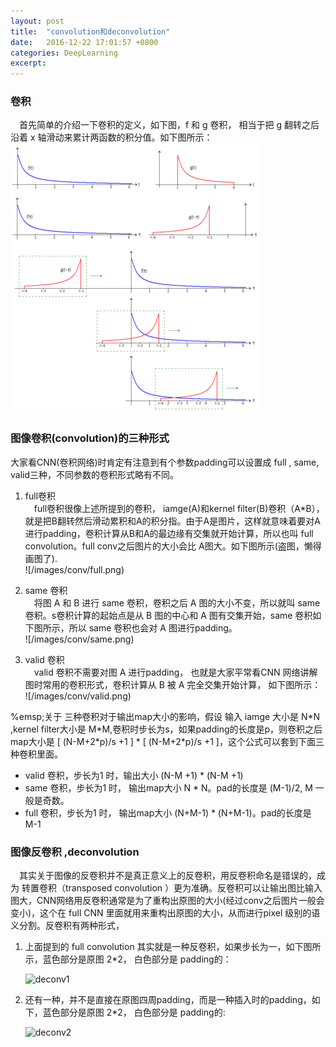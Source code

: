 ```yaml
---
layout: post
title:  "convolution和deconvolution"
date:   2016-12-22 17:01:57 +0800
categories:	DeepLearning
excerpt:
---
```


### 卷积

&emsp;首先简单的介绍一下卷积的定义，如下图，f 和 g 卷积， 相当于把 g 翻转之后沿着 x 轴滑动来累计两函数的积分值。如下图所示：
![convolution](/images/conv/Convolution.png)

### 图像卷积(convolution)的三种形式

大家看CNN(卷积网络)时肯定有注意到有个参数padding可以设置成 full , same, valid三种，不同参数的卷积形式略有不同。  

1. full卷积  
&emsp;full卷积很像上述所提到的卷积， iamge(A)和kernel filter(B)卷积（A\*B），就是把B翻转然后滑动累积和A的积分指。由于A是图片，这样就意味着要对A进行padding，卷积计算从B和A的最边缘有交集就开始计算，所以也叫 full convolution。full conv之后图片的大小会比 A图大。如下图所示(盗图，懒得画图了).  
	![/images/conv/full.png)
    
2. same 卷积  
&emsp;将图 A 和 B 进行 same 卷积，卷积之后 A 图的大小不变，所以就叫 same 卷积。s卷积计算的起始点是从 B 图的中心和 A 图有交集开始，same 卷积如下图所示，所以 same 卷积也会对 A 图进行padding。  
    ![/images/conv/same.png)

3. valid 卷积  
&emsp;valid 卷积不需要对图 A 进行padding， 也就是大家平常看CNN 网络讲解图时常用的卷积形式，卷积计算从 B 被 A 完全交集开始计算， 如下图所示：  
    ![/images/conv/valid.png)

%emsp;关于 三种卷积对于输出map大小的影响，假设 输入 iamge 大小是 N\*N ,kernel filter大小是 M\*M,卷积时步长为s，如果padding的长度是p，则卷积之后map大小是 [ (N-M+2\*p)/s +1 ] \* [ (N-M+2\*p)/s +1 ]，这个公式可以套到下面三种卷积里面。  

* valid 卷积，步长为1 时，输出大小 (N-M +1) \* (N-M +1)  
* same 卷积，步长为1 时， 输出map大小 N \* N。pad的长度是 (M-1)/2, M 一般是奇数。  
* full 卷积，步长为1 时， 输出map大小 (N+M-1) \* (N+M-1)。pad的长度是 M-1  

### 图像反卷积 ,deconvolution
	
&emsp;其实关于图像的反卷积并不是真正意义上的反卷积，用反卷积命名是错误的，成为 转置卷积（transposed convolution ）更为准确。反卷积可以让输出图比输入图大，CNN网络用反卷积通常是为了重构出原图的大小(经过conv之后图片一般会变小)，这个在 full CNN 里面就用来重构出原图的大小，从而进行pixel 级别的语义分割。反卷积有两种形式，   

1. 上面提到的 full convolution 其实就是一种反卷积，如果步长为一，如下图所示，蓝色部分是原图 2\*2， 白色部分是 padding的：  

	![deconv1](/images/conv/YyCu2_zpsatr5yh42.gif)
2. 还有一种，并不是直接在原图四周padding，而是一种插入时的padding，如下，蓝色部分是原图 2\*2， 白色部分是 padding的:  

	![deconv2](/images/conv/f2RiP_zpsp7xx7quy.gif)

